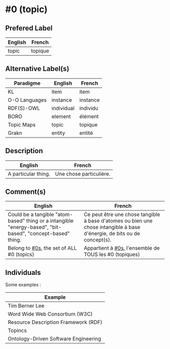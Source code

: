 #0 (topic)
==

Prefered Label
-
<table>
    <thead>
        <tr>
            <th>English</th>
            <th>French</th>
        </tr>
    </thead>
    <tbody>
        <tr>
            <td>topic</td>
            <td>topique</td>
        </tr>
    </tbody>
</table>

Alternative Label(s)
-
<table>
    <thead>
        <tr>
            <th>Paradigme</th>
            <th>English</th>
            <th>French</th>
        </tr>
    </thead>
    <tbody>
       <tr>
            <td>KL</td>
            <td>item</td>
            <td>item</td>
        </tr>
        <tr>
            <td>O-O Languages</td>
            <td>instance</td>
            <td>instance</td>
       </tr>
       <tr>
            <td>RDF(S)-OWL</td>
            <td>individual</td>
            <td>individu</td>
        </tr>
        <tr>
            <td>BORO</td>
            <td>element</td>
            <td>élément</td>
        </tr>
        <tr>
            <td>Topic Maps</td>
            <td>topic</td>
            <td>topique</td>
        </tr>
        <tr>
            <td>Grakn</td>
            <td>entity</td>
            <td>entité</td>
        </tr>
    </tbody>
</table>

Description
-
<table>
    <thead>
        <tr>
            <th>English</th>
            <th>French</th>
        </tr>
    </thead>
    <tbody>
        <tr>
            <td>A particular thing.</td>
            <td>Une chose particulière.</td>
        </tr>
    </tbody>
</table>

Comment(s)
-
<table>
    <thead>
        <tr>
            <th>English</th>
            <th>French</th>
        </tr>
    </thead>
    <tbody>
        <tr>
            <td>Could be a tangible "atom-based" thing or a intangible "energy-based", "bit-based", "concept-based" thing.</td>
            <td>Ce peut être une chose tangible à base d'atomes ou bien une chose intangible à base d'énergie, de bits ou de concept(s).</td>
        </tr>
        <tr>
            <td>Belong to <a href="https://github.com/iPlumb3r/KeQuarks/blob/master/1_Semantic/Conceptionary/%230s_Things.md">#0s</a>, the set of ALL #0 (topics)</td>
            <td>Appartient à <a href="https://github.com/iPlumb3r/KeQuarks/blob/master/1_Semantic/Conceptionary/%230s_Things.md">#0s</a>, l'ensemble de TOUS les #0 (topiques)</td>
        </tr>
    </tbody>
</table>


Individuals
-

Some examples : 
<table>
    <thead>
        <tr>
            <th>Example</th>
        </tr>
    </thead>
    <tbody>
        <tr>
            <td>Tim Berner Lee</td>
        </tr>
        <tr>
            <td>Word Wide Web Consortium (W3C)</td>
        </tr>
        <tr>
            <td>Resource Description Framework (RDF)</td>
        </tr>
        <tr>
            <td>Topincs</td>
        </tr>
        <tr>
            <td>Ontology-Driven Software Engineering</td>
        </tr>
    </tbody>
</table>

